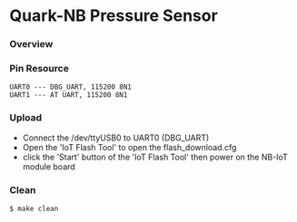 Quark-NB Pressure Sensor
=========================

### Overview



### Pin Resource

```
UART0 --- DBG_UART, 115200 8N1
UART1 --- AT UART, 115200 8N1
```

### Upload

* Connect the /dev/ttyUSB0 to UART0 (DBG_UART)
* Open the 'IoT Flash Tool' to open the flash_download.cfg
* click the 'Start' button of the 'IoT Flash Tool' then power on the NB-IoT module board


### Clean

```bash
$ make clean
```

